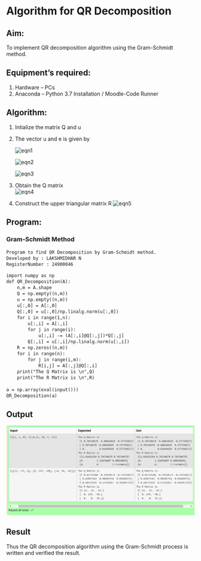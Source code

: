 # Algorithm for QR Decomposition
## Aim:
To implement QR decomposition algorithm using the Gram-Schmidt method.
## Equipment’s required:
1.	Hardware – PCs
2.	Anaconda – Python 3.7 Installation / Moodle-Code Runner
## Algorithm:
1.	Intialize the matrix Q and u
2.	The vector u and e is given by

    ![eqn1](./ex4.jpg)

    ![eqn2](./ex6.jpg)

    ![eqn3](./ex3.jpg)

3.	Obtain the Q matrix   
    ![eqn4](./ex1.jpg)
4.	Construct the upper triangular matrix R
    ![eqn5](./ex2.jpg)



## Program:
### Gram-Schmidt Method
```
Program to find QR Decomposition by Gram-Schmidt method.
Developed by : LAKSHMIDHAR N
RegisterNumber : 24900046
```
```
import numpy as np
def QR_Decomposition(A):
    n,m = A.shape
    Q = np.empty((n,m))
    u = np.empty((n,m))
    u[:,0] = A[:,0]
    Q[:,0] = u[:,0]/np.linalg.norm(u[:,0])
    for i in range(1,n):
        u[:,i] = A[:,i]
        for j in range(i):
            u[:,i] -= (A[:,i]@Q[:,j])*Q[:,j]
        Q[:,i] = u[:,i]/np.linalg.norm(u[:,i])
    R = np.zeros((n,m))
    for i in range(n):
        for j in range(i,m):
            R[i,j] = A[:,j]@Q[:,i]
    print("The Q Matrix is \n",Q)
    print("The R Matrix is \n",R)
    
a = np.array(eval(input()))
QR_Decomposition(a)

```

## Output

![QR-DECOMPOSITION](<Screenshot 2024-12-07 184422.png>)


## Result
Thus the QR decomposition algorithm using the Gram-Schmidt process is written and verified the result.